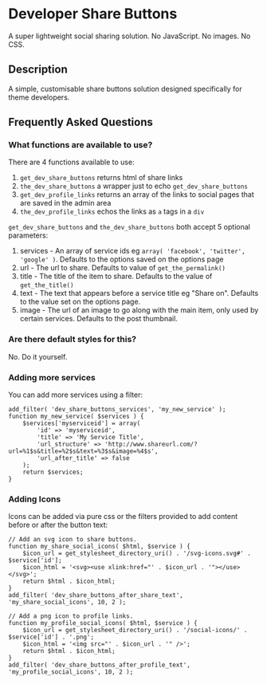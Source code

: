 # Developer Share Buttons

A super lightweight social sharing solution. No JavaScript. No images. No CSS.

## Description

A simple, customisable share buttons solution designed specifically for theme developers.

## Frequently Asked Questions

### What functions are available to use?

There are 4 functions available to use:
1. `get_dev_share_buttons` returns html of share links
2. `the_dev_share_buttons` a wrapper just to echo `get_dev_share_buttons`
3. `get_dev_profile_links` returns an array of the links to social pages that are saved in the admin area
4. `the_dev_profile_links` echos the links as `a` tags in a `div`

`get_dev_share_buttons` and `the_dev_share_buttons` both accept 5 optional parameters:

1. services - An array of service ids eg `array( 'facebook', 'twitter', 'google' )`. Defaults to the options saved on the options page
2. url - The url to share. Defaults to value of `get_the_permalink()`
3. title - The title of the item to share. Defaults to the value of `get_the_title()`
4. text - The text that appears before a service title eg "Share on". Defaults to the value set on the options page.
5. image - The url of an image to go along with the main item, only used by certain services. Defaults to the post thumbnail.

### Are there default styles for this?

No. Do it yourself.

### Adding more services

You can add more services using a filter:

    add_filter( 'dev_share_buttons_services', 'my_new_service' );
    function my_new_service( $services ) {
        $services['myserviceid'] = array(
            'id' => 'myserviceid',
            'title' => 'My Service Title',
            'url_structure' => 'http://www.shareurl.com/?url=%1$s&title=%2$s&text=%3$s&image=%4$s',
            'url_after_title' => false
        );
        return $services;
    }

### Adding Icons

Icons can be added via pure css or the filters provided to add content before or after the button text:

    // Add an svg icon to share buttons.
    function my_share_social_icons( $html, $service ) {
        $icon_url = get_stylesheet_directory_uri() . '/svg-icons.svg#' . $service['id'];
        $icon_html = '<svg><use xlink:href="' . $icon_url . '"></use></svg>';
        return $html . $icon_html;
    }
    add_filter( 'dev_share_buttons_after_share_text', 'my_share_social_icons', 10, 2 );
    
    // Add a png icon to profile links.
    function my_profile_social_icons( $html, $service ) {
        $icon_url = get_stylesheet_directory_uri() . '/social-icons/' . $service['id'] . '.png';
        $icon_html = '<img src="' . $icon_url . '" />';
        return $html . $icon_html;
    }
    add_filter( 'dev_share_buttons_after_profile_text', 'my_profile_social_icons', 10, 2 );
